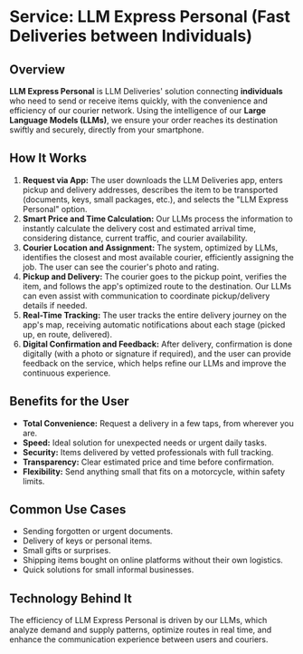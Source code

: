 # Service: LLM Express Personal (Fast Deliveries between Individuals)

## Overview
**LLM Express Personal** is LLM Deliveries' solution connecting **individuals** who need to send or receive items quickly, with the convenience and efficiency of our courier network. Using the intelligence of our **Large Language Models (LLMs)**, we ensure your order reaches its destination swiftly and securely, directly from your smartphone.

## How It Works
1.  **Request via App:** The user downloads the LLM Deliveries app, enters pickup and delivery addresses, describes the item to be transported (documents, keys, small packages, etc.), and selects the "LLM Express Personal" option.
2.  **Smart Price and Time Calculation:** Our LLMs process the information to instantly calculate the delivery cost and estimated arrival time, considering distance, current traffic, and courier availability.
3.  **Courier Location and Assignment:** The system, optimized by LLMs, identifies the closest and most available courier, efficiently assigning the job. The user can see the courier's photo and rating.
4.  **Pickup and Delivery:** The courier goes to the pickup point, verifies the item, and follows the app's optimized route to the destination. Our LLMs can even assist with communication to coordinate pickup/delivery details if needed.
5.  **Real-Time Tracking:** The user tracks the entire delivery journey on the app's map, receiving automatic notifications about each stage (picked up, en route, delivered).
6.  **Digital Confirmation and Feedback:** After delivery, confirmation is done digitally (with a photo or signature if required), and the user can provide feedback on the service, which helps refine our LLMs and improve the continuous experience.

## Benefits for the User
* **Total Convenience:** Request a delivery in a few taps, from wherever you are.
* **Speed:** Ideal solution for unexpected needs or urgent daily tasks.
* **Security:** Items delivered by vetted professionals with full tracking.
* **Transparency:** Clear estimated price and time before confirmation.
* **Flexibility:** Send anything small that fits on a motorcycle, within safety limits.

## Common Use Cases
* Sending forgotten or urgent documents.
* Delivery of keys or personal items.
* Small gifts or surprises.
* Shipping items bought on online platforms without their own logistics.
* Quick solutions for small informal businesses.

## Technology Behind It
The efficiency of LLM Express Personal is driven by our LLMs, which analyze demand and supply patterns, optimize routes in real time, and enhance the communication experience between users and couriers.
